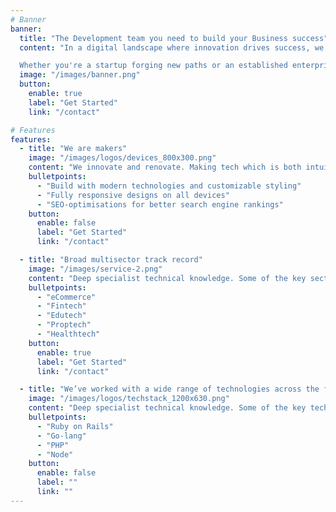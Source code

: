 ```yaml
---
# Banner
banner:
  title: "The Development team you need to build your Business success"
  content: "In a digital landscape where innovation drives success, we specialize in crafting bespoke websites and applications that elevate your business to new heights. Our expert team combines technical prowess with creative flair to deliver solutions that not only meet but exceed your expectations.

  Whether you're a startup forging new paths or an established enterprise seeking to redefine your online presence, our tailored approach ensures that every project is a masterpiece of functionality and design. From concept to deployment, we are committed to transforming your vision into reality with precision and passion."
  image: "/images/banner.png"
  button:
    enable: true
    label: "Get Started"
    link: "/contact"

# Features
features:
  - title: "We are makers"
    image: "/images/logos/devices_800x300.png"
    content: "We innovate and renovate. Making tech which is both intuitive and performant."
    bulletpoints:
      - "Build with modern technologies and customizable styling"
      - "Fully responsive designs on all devices"
      - "SEO-optimisations for better search engine rankings"
    button:
      enable: false
      label: "Get Started"
      link: "/contact"

  - title: "Broad multisector track record"
    image: "/images/service-2.png"
    content: "Deep specialist technical knowledge. Some of the key sectors are:"
    bulletpoints:
      - "eCommerce"
      - "Fintech"
      - "Edutech"
      - "Proptech"
      - "Healthtech"
    button:
      enable: true
      label: "Get Started"
      link: "/contact"

  - title: "We’ve worked with a wide range of technologies across the full stack"
    image: "/images/logos/techstack_1200x630.png"
    content: "Deep specialist technical knowledge. Some of the key technologies are:"
    bulletpoints:
      - "Ruby on Rails"
      - "Go-lang"
      - "PHP"
      - "Node"
    button:
      enable: false
      label: ""
      link: ""
---
```

